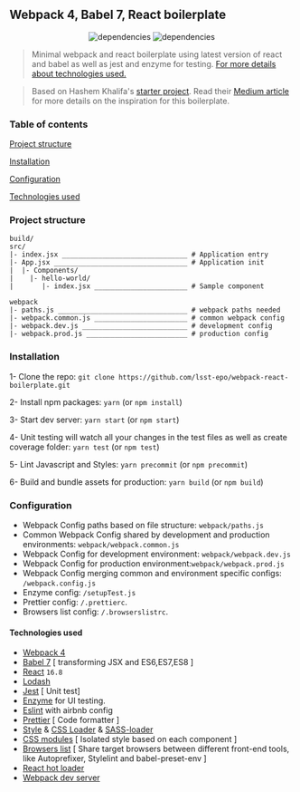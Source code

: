 ## Webpack 4, Babel 7, React boilerplate

<p align="center">
    <img alt="dependencies" title="dependencies" src="https://img.shields.io/david/blnkt/webpack-react-boilerplate.svg" >
   <img alt="dependencies" title="dependencies" src="https://img.shields.io/github/last-commit/blnkt/webpack-react-boilerplate.svg" >
</p>

> Minimal webpack and react boilerplate using latest version of react and babel as well as jest and enzyme for testing.
> [For more details about technologies used.](#technologies-used)

> Based on Hashem Khalifa's [starter project](https://github.com/HashemKhalifa/webpack-react-boilerplate). Read their [Medium article](https://medium.com/@hashem.khalifa/minimal-webpack-and-react-starter-boilerplate-seriously-d90a673e134f) for more details on the inspiration for this boilerplate.

### Table of contents

[Project structure](#project-structure)

[Installation](#installation)

[Configuration](#configuration)

[Technologies used](#technologies-used)

### Project structure

```
build/
src/
|- index.jsx _______________________________ # Application entry
|- App.jsx _________________________________ # Application init
|  |- Components/
|    |- hello-world/
|       |- index.jsx _______________________ # Sample component

webpack
|- paths.js ________________________________ # webpack paths needed
|- webpack.common.js _______________________ # common webpack config
|- webpack.dev.js __________________________ # development config
|- webpack.prod.js _________________________ # production config
```

### Installation

1- Clone the repo: `git clone https://github.com/lsst-epo/webpack-react-boilerplate.git`

2- Install npm packages: `yarn` (or `npm install`)

3- Start dev server: `yarn start` (or `npm start`)

4- Unit testing will watch all your changes in the test files as well as create coverage folder: `yarn test` (or `npm test`)

5- Lint Javascript and Styles: `yarn precommit` (or `npm precommit`)

6- Build and bundle assets for production: `yarn build` (or `npm build`)

### Configuration

- Webpack Config paths based on file structure: `webpack/paths.js`
- Common Webpack Config shared by development and production environments: `webpack/webpack.common.js`
- Webpack Config for development environment: `webpack/webpack.dev.js`
- Webpack Config for production environment:`webpack/webpack.prod.js`
- Webpack Config merging common and environment specific configs: `/webpack.config.js`
- Enzyme config: `/setupTest.js`
- Prettier config: `/.prettierc`.
- Browsers list config: `/.browserslistrc`.

#### Technologies used

- [Webpack 4](https://github.com/webpack/webpack)
- [Babel 7](https://github.com/babel/babel) [ transforming JSX and ES6,ES7,ES8 ]
- [React](https://github.com/facebook/react) `16.8`
- [Lodash](https://github.com/lodash/lodash)
- [Jest](https://github.com/facebook/jest) [ Unit test]
- [Enzyme](http://airbnb.io/enzyme/) for UI testing.
- [Eslint](https://github.com/eslint/eslint/) with airbnb config
- [Prettier](https://github.com/prettier/prettier) [ Code formatter ]
- [Style](https://github.com/webpack-contrib/style-loader) & [CSS Loader](https://github.com/webpack-contrib/css-loader) & [SASS-loader](https://github.com/webpack-contrib/sass-loader)
- [CSS modules](https://github.com/css-modules/css-modules) [ Isolated style based on each component ]
- [Browsers list](https://github.com/browserslist/browserslist) [ Share target browsers between different front-end tools, like Autoprefixer, Stylelint and babel-preset-env ]
- [React hot loader](https://github.com/gaearon/react-hot-loader)
- [Webpack dev server](https://github.com/webpack/webpack-dev-server)
